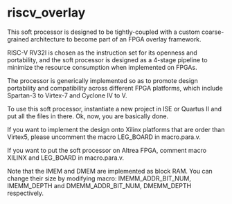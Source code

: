 # riscv_overlay

This soft processor is designed to be tightly-coupled with a custom coarse-grained architecture to become part of an FPGA overlay framework.

RISC-V RV32I is chosen as the instruction set for its openness and portability, and the soft processor is designed as a 4-stage pipeline to minimize the resource consumption when implemented on FPGAs.

The processor is generically implemented so as to promote design portability and compatibility across different FPGA platforms, which include Spartan-3 to Virtex-7 and Cyclone IV to V.


To use this soft processor, instantiate a new project in ISE or Quartus II and put all the files in there. Ok, now, you are basically done.

If you want to implement the design onto Xilinx platforms that are order than Virtex5, please uncomment the macro LEG_BOARD in macro.para.v.

If you want to put the soft processor on Altrea FPGA, comment macro XILINX and LEG_BOARD in macro.para.v.

Note that the IMEM and DMEM are implemented as block RAM. You can change their size by modifying macro: IMEMM_ADDR_BIT_NUM, IMEMM_DEPTH and DMEMM_ADDR_BIT_NUM, DMEMM_DEPTH respectively.

